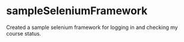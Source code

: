 # sampleSeleniumFramework
Created a sample selenium framework for logging in and checking my course status.
